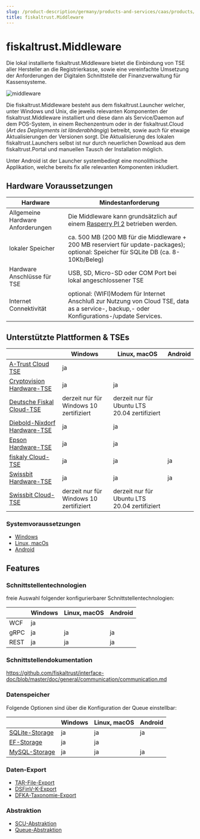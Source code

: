 ```yaml
---
slug: /product-description/germany/products-and-services/caas/products/middleware
title: fiskaltrust.Middleware
---
```


# fiskaltrust.Middleware

Die lokal installierte fiskaltrust.Middleware bietet die Einbindung von TSE aller Hersteller an die Registrierkasse, sowie eine vereinfachte Umsetzung der Anforderungen der Digitalen Schnittstelle der Finanzverwaltung für Kassensysteme.

![middleware](../media/middleware.png)

Die fiskaltrust.Middleware besteht aus dem fiskaltrust.Launcher welcher, unter Windows und Unix, die jeweils relevanten Komponenten der fiskaltrust.Middleware installiert und diese dann als Service/Daemon auf dem POS-System, in einem Rechenzentrum oder in der fiskaltrust.Cloud (_Art des Deployments ist länderabhängig_) betreibt, sowie auch für etwaige Aktualisierungen der Versionen sorgt. Die Aktualisierung des lokalen fiskaltrust.Launchers selbst ist nur durch neuerlichen Download aus dem fiskaltrust.Portal und manuellen Tausch der Installation möglich.

Unter Android ist der Launcher systembedingt eine monolithische Applikation, welche bereits fix alle relevanten Komponenten inkludiert.

## Hardware Voraussetzungen

| Hardware                          | Mindestanforderung                                           |
| --------------------------------- | ------------------------------------------------------------ |
| Allgemeine Hardware Anforderungen | Die Middleware kann grundsätzlich auf einem [Rasperry PI 2](https://www.raspberrypi.org/products/raspberry-pi-2-model-b/) betrieben werden. |
| lokaler Speicher                  | ca. 500 MB (200 MB für die Middleware + 200 MB reserviert für update-packages); optional: Speicher für SQLite DB (ca. 8-10Kb/Beleg) |
| Hardware Anschlüsse für TSE       | USB, SD, Micro-SD oder COM Port bei lokal angeschlossener TSE |
| Internet Connektivität            | optional: (WIFI)Modem für Internet Anschluß zur Nutzung von Cloud TSE, data as a service-, backup,- oder Konfigurations-/update Services. |

## Unterstützte Plattformen & TSEs

|                                                              | Windows                                 | Linux, macOS | Android |
| ------------------------------------------------------------ | --------------------------------------- | ------------ | ------- |
| [A-Trust Cloud TSE](../features/basics/tse/cloud/a-trust.md) | ja                                      |              |         |
| [Cryptovision Hardware-TSE](../features/basics/tse/hardware/cryptovision.md) | ja                                      | ja           |         |
| [Deutsche Fiskal Cloud-TSE](../features/basics/tse/cloud/deutsche-fiskal.md) | derzeit nur für Windows 10 zertifiziert | derzeit nur für Ubuntu LTS 20.04 zertifiziert |         |
| [Diebold-Nixdorf Hardware-TSE](../features/basics/tse/hardware/diebold-nixdorf.md) | ja                                      | ja           |         |
| [Epson Hardware-TSE](../features/basics/tse/hardware/epson.md) | ja                                      | ja           |         |
| [fiskaly Cloud-TSE](../features/basics/tse/cloud/fiskaly.md) | ja                                      | ja           | ja      |
| [Swissbit Hardware-TSE](../features/basics/tse/hardware/swissbit.md) | ja                                      | ja           | ja      |
| [Swissbit Cloud-TSE](../features/basics/tse/cloud/swissbit-cloud.md)| derzeit nur für Windows 10 zertifiziert | derzeit nur für Ubuntu LTS 20.04 zertifiziert |         |

### Systemvoraussetzungen

- [Windows](../features/supported-platforms/windows.md)
- [Linux, macOs](../features/supported-platforms/linux.md)
- [Android](../features/supported-platforms/android.md)

## Features

### Schnittstellentechnologien

freie Auswahl folgender konfigurierbarer Schnittstellentechnologien:

|      | Windows | Linux, macOS | Android |
| ---- | ------- | ------------ | ------- |
| WCF  | ja      |              |         |
| gRPC | ja      | ja           | ja      |
| REST | ja      | ja           | ja      |

### Schnittstellendokumentation

https://github.com/fiskaltrust/interface-doc/blob/master/doc/general/communication/communication.md

### Datenspeicher

Folgende Optionen sind über die Konfiguration der Queue einstellbar:

|                                                              | Windows | Linux, macOS | Android |
| ------------------------------------------------------------ | ------- | ------------ | ------- |
| [SQLite-Storage](../features/supported-databases/sqlite.md)       | ja      | ja           | ja      |
| [EF-Storage](../features/supported-databases/entity-framework.md)               | ja      | ja           |         |
| [MySQL-Storage](../features/supported-databases/mysql.md) | ja      | ja           | ja      |

### Daten-Export

-  [TAR-File-Export](../features/upload-and-export/tar-unload-and-export.md) 
-  [DSFinV-K-Export](../features/upload-and-export/dsfinvk-export.md) 
-  [DFKA-Taxonomie-Export](../features/upload-and-export/dfka-taxonomie-export.md) 

### Abstraktion

- [SCU-Abstraktion](../features/basics/scu-abstraction.md)  
- [Queue-Abstraktion](../features/basics/queue-abstraction.md) 
